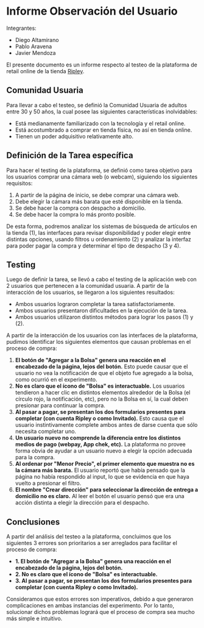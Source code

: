 # Informe Observación del Usuario

Integrantes:

* Diego Altamirano
* Pablo Aravena
* Javier Mendoza

El presente documento es un informe respecto al testeo de la plataforma de retail online de la tienda [Ripley](https://simple.ripley.cl/).

## Comunidad Usuaria

Para llevar a cabo el testeo, se definió la Comunidad Usuaria de adultos entre 30 y 50 años, la cual posee las siguientes características inolvidables:

* Está medianamente familiarizado con la tecnología y el retail online.
* Está acostumbrado a comprar en tienda física, no así en tienda online.
* Tienen un poder adquisitivo relativamente alto.

## Definición de la Tarea específica

Para hacer el testing de la plataforma, se definió como tarea objetivo para los usuarios comprar una cámara web (o webcam), siguiendo los siguientes requisitos:

1. A partir de la página de inicio, se debe comprar una cámara web.
2. Debe elegir la cámara más barata que esté disponible en la tienda.
3. Se debe hacer la compra con despacho a domicilio.
4. Se debe hacer la compra lo más pronto posible.

De esta forma, podremos analizar los sistemas de búsqueda de artículos en la tienda (1), las interfaces para revisar disponibilidad y poder elegir entre distintas opciones, usando filtros u ordenamiento (2) y analizar la interfaz para poder pagar la compra y determinar el tipo de despacho (3 y 4).

## Testing

Luego de definir la tarea, se llevó a cabo el testing de la aplicación web con 2 usuarios que pertenecen a la comunidad usuaria. A partir de la interacción de los usuarios, se llegaron a los siguientes resultados:

* Ambos usuarios lograron completar la tarea satisfactoriamente.
* Ambos usuarios presentaron dificultades en la ejecución de la tarea.
* Ambos usuarios utilizaron distintos métodos para lograr los pasos (1) y (2).

A partir de la interacción de los usuarios con las interfaces de la plataforma, pudimos identificar los siguientes elementos que causan problemas en el proceso de compra:

1. **El botón de "Agregar a la Bolsa" genera una reacción en el encabezado de la página, lejos del botón.** Esto puede causar que el usuario no vea la notificación de que el objeto fue agregado a la bolsa, como ocurrió en el experimento.
2. **No es claro que el ícono de "Bolsa" es interactuable.** Los usuarios tendieron a hacer clic en distintos elementos alrededor de la Bolsa (el círculo rojo, la notificación, etc), pero no la Bolsa en sí, la cual deben presionar para continuar la compra.
3. **Al pasar a pagar, se presentan los dos formularios presentes para completar (con cuenta Ripley o como Invitado).** Esto causa que el usuario instintivamente complete ambos antes de darse cuenta que sólo necesita completar uno.
4. **Un usuario nuevo no comprende la diferencia entre los distintos medios de pago (webpay, App chek, etc).** La plataforma no provee forma obvia de ayudar a un usuario nuevo a elegir la opción adecuada para la compra.
5. **Al ordenar por "Menor Precio", el primer elemento que muestra no es la cámara más barata.** El usuario reportó que había pensado que la página no había respondido al input, lo que se evidencia en que haya vuelto a presionar el filtro.
6. **El nombre "Crear dirección" para seleccionar la dirección de entrega a domicilio no es claro.** Al leer el botón el usuario pensó que era una acción distinta a elegir la dirección para el despacho.

## Conclusiones

A partir del análisis del testeo a la plataforma, concluimos que los siguientes 3 errores son prioritarios a ser arreglados para facilitar el proceso de compra:

* **1. El botón de "Agregar a la Bolsa" genera una reacción en el encabezado de la página, lejos del botón.**
* **2. No es claro que el ícono de "Bolsa" es interactuable.**
* **3. Al pasar a pagar, se presentan los dos formularios presentes para completar (con cuenta Ripley o como Invitado).**

Consideramos que estos errores son imperativos, debido a que generaron complicaciones en ambas instancias del experimento. Por lo tanto, solucionar dichos problemas logrará que el proceso de compra sea mucho más simple e intuitivo.
